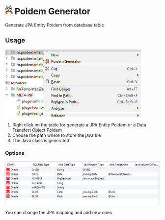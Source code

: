 <h1><img src="src/main/resources/META-INF/pluginIcon.svg" height="30">&nbsp;Poidem Generator</h1>

Generate JPA Entity Poidem from database table

## Usage

![Right click Poidem Generator Entity](images/right-click-poidem-generator-entity.png "Right click POJO Generator Entity")

1. Right click on the table for generate a JPA Entity Poidem or a Data Transfert Object Poidem
2. Choose the path where to store the java file
3. The Java class is generated

### Options

![Settings](images/settings.png "Settings")

You can change the JPA mapping and add new ones
